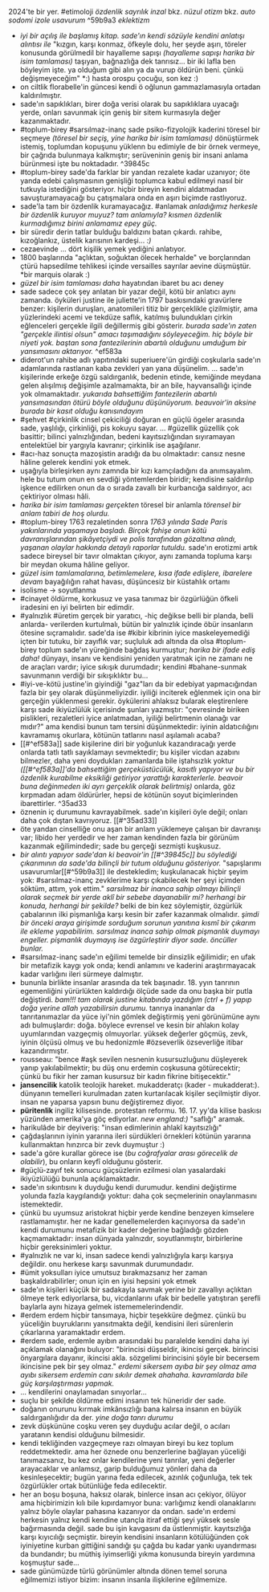 2024'te bir yer.
#etimoloji 
<dfn title="benlik, özdeşlik"> özdenlik </dfn>
<dfn title="hastalık"> sayrılık </dfn>
<dfn title="indirme, özellikle ayet indirme"> inzal </dfn>
bkz. <dfn title="inde, felç"> nüzul </dfn>
<dfn title="içe dönüklük, dış dünyayla ilgiyi kesme"> otizm</dfn>
bkz. <dfn title="kendi"> auto </dfn>
<dfn title="her türlü anormal cinsel ilişki, anal ilişki (Bu sözcük İbranice Sodōm “Tevrat'a göre sapıklığa meylinden dolayı Allah'ın kahrettiği kent” özel isminden türetilmiştir.)"> sodomi</dfn>
<dfn title="Fr. isoler yalıtmak, yalnızlaştırmak. Italyanca isolare kanal açarak bir yeri koparmak/ada yapmak -> ada bar'da bira içerek yazdığımdan hoşnut etti. "> izole </dfn>
<dfn title="idrak edim, kavrayış"> usavurum </dfn> ^59b9a3
<dfn title="seçip ayırmak, seçicilik"> eklektizm </dfn>

- *iyi bir açılış ile başlamış kitap. sade'ın kendi sözüyle kendini anlatışı alıntısı ile* "kızgın, karşı konmaz, öfkeyle dolu, her şeyde aşırı, töreler konusunda görülmedil bir hayalleme sapışı *(hayalleme sapışı harika bir isim tamlaması)* taşıyan, bağnazlığa dek tanrısız... bir iki lafla ben böyleyim işte. ya olduğum gibi alın ya da vurup öldürün beni. çünkü değişmeyeceğim" *:) hasta orospu çocuğu, son kez :)
- on ciltlik florabelle'in güncesi kendi ö oğlunun gammazlamasıyla ortadan kaldırılmıştır.
- sade'ın sapıklıkları, birer doğa verisi olarak bu sapıklıklara uyacağı yerde, onları savunmak için geniş bir sitem kurmasıyla değer kazanmaktadır.
- #toplum-birey #sarsılmaz-inanç sade psiko-fizyolojik kaderini töresel bir seçmeye *(töresel bir seçiş, yine harika bir isim tamlaması)* dönüştürmek istemiş, toplumdan kopuşunu yüklenn bu edimiyle de bir örnek vermeye, bir çağrıda bulunmaya kalkmıştır; serüveninin geniş bir insani anlama bürünmesi işte bu noktadadır.  ^39845c
- #toplum-birey sade'da farklar bir yandan rezalete kadar uzanıyor; öte yanda edebi çalışmasının genişliği toplumca kabul edilmeyi nasıl bir tutkuyla istediğini gösteriyor. hiçbir bireyin kendini aldatmadan savuşturamayacağı bu çatışmalara onda en aşırı biçimde rastlıyoruz.
- sade'la tam bir özdenlik kuramayacağız. #anlamak *anladığımız herkesle bir özdenlik kuruyor muyuz? tam anlamıyla? kısmen özdenlik kurmadığımız birini anlamamız epey güç.*
- bir süredir derin tatlar bulduğu baldızını batan çıkardı. rahibe, kızoğlankız, üstelik karısının kardeşi... *:)*
- cezaevinde ... dört kişilik yemek yediğini anlatıyor.
- 1800 başlarında "açlıktan, soğuktan ölecek herhalde" ve borçlarından çtürü hapsedilme tehlikesi içinde versailles sayrılar aevine düşmüştür. *bir marquis olarak :)
- *güzel bir isim tamlaması daha* hayatından ibaret bu acı deney 
- sade sadece çok şey anlatan bir yazar değil, kötü bir anlatıcı aynı zamanda. öyküleri justine ile juliette'in 1797 baskısındaki gravürlere benzer: kişilerin duruşları, anatomileri titiz bir gerçeklikle çizilmiştir, ama yüzlerindeki acemi ve tekdüze saflık, katılmış bulundukları çirkin eğlenceleri gerçekle ilgili değillermiş gibi gösterir. *burada sade'ın zaten "gerçekle ilintisi olsun" amacı taşımadığını söyleyeceğim. hiç böyle bir niyeti yok. baştan sona fantezilerinin abartılı olduğunu umduğum bir yansımasını aktarıyor.* ^ef583a
- diderot'un rahibe adlı yapıtındaki superiuere'ün girdiği coşkularla sade'ın adamlarında rastlanan kaba zevkleri yan yana düşünelim. ... sade'ın kişilerinde erkeğe özgü saldırganlık, bedenin etinde, kemiğinde meydana gelen alışılmış değişimle azalmamakta, bir an bile, hayvansallığı içinde yok olmamaktadır. *yukarıda bahsettiğim fantezilerin abartılı yansımasından ötürü böyle olduğunu düşünüyorum. beauvoir'in aksine burada bir kasıt olduğu kanısındayım*
- #şehvet #çirkinlik cinsel çekiciliği doğuran en güçlü ögeler arasında sade, yaşlılığı, çirkinliği, pis kokuyu sayar. ... #güzellik güzellik çok basittir; bilinci yalnızlığından, bedeni kayıtsızlığından sıyıramayan entelektüel bir yargıyla kavranır; çirkinlik ise aşağılanır.
- #acı-haz sonuçta mazoşistin aradığı da bu olmaktadır: cansız nesne hâline gelerek kendini yok etmek.
- uşağıyla birleşirken aynı zamnda bir kızı kamçıladığını da anımsayalım. hele bu tutum onun en sevdiği yöntemlerden biridir; kendisine saldırılıp işkence edilirken onun da o sırada zavallı bir kurbancığa saldırıyor, acı çektiriyor olması hâli.
- *harika bir isim tamlaması gerçekten* töresel bir anlamla *törensel bir anlam tabiri de hoş olurdu.*
- #toplum-birey 1763 rezaletinden sonra *1763 yılında Sade Paris yakınlarında yaşamaya başladı. Birçok fahişe onun kötü davranışlarından şikâyetçiydi ve polis tarafından gözaltına alındı, yaşanan olaylar hakkında detaylı raporlar tutuldu.* sade'ın erotizmi artık sadece bireysel bir tavır olmaktan çıkıyor, aynı zamanda topluma karşı bir meydan okuma hâline geliyor.
- *güzel isim tamlamalarına, betimlemelere, kısa ifade edişlere, ibarelere devam* bayağılığın rahat havası, düşüncesiz bir küstahlık ortamı 
- isolisme -> soyutlanma
- #cinayet öldürme, korkusuz ve yasa tanımaz bir özgürlüğün öfkeli iradesini en iyi belirten bir edimdir.
- #yalnızlık #üretim gerçek bir yaratıcı, -hiç değikse belli bir planda, belli anlarda- verilerden kurtulmalı, bütün bir yalnızlık içinde öbür insanların ötesine sıçramalıdır. sade'da ise #kibir kibrinin iyice maskeleyemediği içten bir tutuku, bir zayıflık var; suçluluk adı altında da olsa #toplum-birey  toplum sade'ın yüreğinde bağdaş kurmuştur; *harika bir ifade ediş daha!*  dünyayı, insanı ve kendisini yeniden yaratmak için ne zamanı ne de araçları vardır; iyice sıkışık durumdadır; kendini #bahane-sunmak savunmanın verdiği bir sıkışıklıktır bu...
- #iyi-ve-kötü justine'in giyindiği "gaz"ları da bir edebiyat yapmacığından fazla bir şey olarak düşünmeliyizdir. iyiliği inciterek eğlenmek için ona bir gerçeğin yüklenmesi gerekir. öykülerini ahlaksız bularak eleştirenlere karşı sade ikiyüzlülük içerisinde şunları yazmıştır: "çevresinde biriken pislikleri, rezaletleri iyice anlatmadan, iyiliği belirtmenin olanağı var mıdır?" ama kendisi bunun tam tersini düşünmektedir: iyinin aldatıcılığını kavramamış okurlara, kötünün tatlarını nasıl aşılamalı acaba?
- [[#^ef583a]] sade kişilerine diri bir yoğunluk kazandıracağı yerde onlarda tatlı tatlı sayıklamayı sevmektedir; bu kişiler vicdan azabını bilmezler, daha yeni doydukları zamanlarda bile iştahsızlık yoktur *([[#^ef583a]]'da bahsettiğim gerçeküstücülük, kasıtlı yapıyor ve bu bir özdenlik kurabilme eksikliği getiriyor yarattığı karakterlerle. beavoir buna değinmeden iki ayrı gerçeklik olarak belirtmiş)* onlarda, göz kırpmadan adam öldürürler, hepsi de kötünün soyut biçimlerinden ibarettirler. ^35ad33
- öznenin iç durumunu kavrayabilmek. sade'ın kişileri öyle değil; onları daha çok dıştan kavrıyoruz. [[#^35ad33]]
- öte yandan cinselliğe onu aşan bir anlam yüklemeye çalışan bir davranışı var; libido her yerdedir ve her zaman kendinden fazla bir görünüm kazanmak eğilimindedir; sade bu gerçeği sezmişti kuşkusuz.
- *bir alıntı yapıyor sade'dan ki beavoir'in [[#^39845c]] bu söylediği çıkarımının da  sade'da bilinçli bir tutum olduğunu gösteriyor.* "sapışlarımı usavurumlar[[#^59b9a3]] ile destekledim; kuşkulanacak hiçbir şeyim yok: #sarsılmaz-inanç zevklerime karşı çıkabilecek her şeyi içimden söktüm, attım, yok ettim." *sarsılmaz bir inanca sahip olmayı bilinçli olarak seçmek bir yerde aklî bir sebebe dayanabilir mi? herhangi bir konuda, herhangi bir şekilde?* belki de bin kez söylemiştir, özgürlük çabalarının ilki pişmanlığa karşı kesin bir zafer kazanmak olmalıdır. *şimdi bir önceki araya girişimde sorduğum sorunun yanıtına kısmî bir çıkarım ile ekleme yapabilirim. sarsılmaz inanca sahip olmak pişmanlık duymayı engeller. pişmanlık duymayış ise özgürleştirir diyor sade. öncüller bunlar.*
- #sarsılmaz-inanç sade'ın eğilimi temelde bir dinsizlik eğilimidir; en ufak bir metafizik kaygı yok onda; kendi anlamını ve kaderini araştırmayacak kadar varlığını ileri sürmeye dalmıştır.
- bununla birlikte insanlar arasında da tek başınadır. 18. yyın tanrının egemenliğini yürürlükten kaldırdığı ölçüde sade da onu başka bir putla değiştirdi. *bam!!! tam olarak justine kitabında yazdığım (ctrl + f) yapıp doğa yerine allah yazabilirsin durumu.* tanrıya inananlar da tanrıtanımazlar da yüce iyi'nin gömlek değiştirmiş yeni görünümüne aynı adı bulmuşlardır: doğa. böylece evrensel ve kesin bir ahlakın kolay uyumlarından vazgeçmiş olmuyorlar. yüksek değerler göçmüş, zevk, iyinin ölçüsü olmuş ve bu hedonizmle #özseverlik özseverliğe itibar kazandırmıştır. 
- rousseau: "bence #aşk sevilen nesnenin kusursuzluğunu düşleyerek yanıp yakılabilmektir; bu düş onu erdemin coşkusuna götürecektir; çünkü bu fikir her zaman kusursuz bir kadın fikrine bitişecektir."
- **jansencilik** katolik teolojik hareket. mukadderatçı (kader - mukadderat:). dünyanın temelleri kurulmadan zaten kurtarılacak kişiler seçilmiştir diyor. insan ne yaparsa yapsın bunu değiştiremez diyor.
- **püritenlik** ingiliz kilisesinde. protestan reformu. 16. 17. yy'da kilise baskısı yüzünden amerika'ya göç ediyorlar. *new england:)* "saflığı" aramak.
- harikulâde bir deyiveriş: "insan edimlerinin ahlakî kayıtsızlığı"
- çağdaşlarının iyinin yararına ileri sürdükleri örnekleri kötünün yararına kullanmaktan hınzırca bir zevk duymuştur :)
- sade'a göre kurallar görece ise (*bu coğrafyalar arası görecelik de olabilir*), bu onların keyfî olduğunu gösterir.
- #güçlü-zayıf tek sonucu güçsüzlerin ezilmesi olan yasalardaki ikiyüzlülüğü bununla açıklamaktadır.
- sade'ın sıkıntısını k duyduğu kendi durumudur. kendini değiştirme yolunda fazla kaygılandığı yoktur: daha çok seçmelerinin onaylanmasını istemektedir.
- çünkü bu uyumsuz aristokrat hiçbir yerde kendine benzeyen kimselere rastlamamıştır. her ne kadar genellemelerden kaçınıyorsa da sade'ın kendi durumunu metafizik bir kader değerine bağladığı gözden kaçmamaktadır: insan dünyada yalnızdır, soyutlanmıştır, birbirlerine hiçbir gereksinimleri yoktur.
- #yalnızlık ne var ki, insan sadece kendi yalnızlığıyla karşı karşıya değildir. onu herkese karşı savunmak durumundadır.
- #ümit yoksulları iyice umutsuz bırakmazsanız her zaman başkaldırabilirler; onun için en iyisi hepsini yok etmek
- sade'ın kişileri küçük bir sadakayla savmak yerine bir zavallıyı açlıktan ölmeye terk ediyorlarsa, bu, vicdanlarını ufak bir bedelle yatıştıran şerefli baylarla aynı hizaya gelmek istememelerindendir.
- #erdem erdem hiçbir tansımaya, hiçbir teşekküre değmez. çünkü bu yüceliğin buyruklarını yansıtmakta değil, kendisini ileri sürenlerin çıkarlarına yaramaktadır erdem.
- #erdem sade, erdemle ayıbın arasındaki bu paralelde kendini daha iyi açıklamak olanağını buluyor: "birincisi düşseldir, ikincisi gerçek. birincisi önyargılara dayanır, ikincisi akla. sözgelimi birincisini şöyle bir becersem ikincisine pek bir şey olmaz." *erdemi sikersem ayıba bir şey olmaz ama ayıbı sikersem erdemin canı sıkılır demek ahahaha. kavramlarda bile güç karşılaştırması yapmak.*
- ... kendilerini onaylamadan sınıyorlar...
- suçlu bir şekilde öldürme edimi insanın tek hüneridir der sade.
- doğanın onurunu kırmak imkânsızlığı bana kalırsa insanın en büyük saldırganlığıdır da der. *yine doğa tanrı durumu*
- zevk düşkününe coşku veren şey duyduğu acılar değil, o acıları yaratanın kendisi olduğunu bilmesidir.
- kendi tekliğinden vazgeçmeye razı olmayan bireyi bu kez toplum reddetmektedir. ama her öznede onu benzerlerine bağlayan yüceliği tanımazsanız, bu kez onlar kendilerine yeni tanrılar, yeni değerler arayacaklar ve anlamsız, garip bulduğumuz yönleri daha da kesinleşecektir; bugün yarına feda edilecek, azınlık çoğunluğa, tek tek özgürlükler ortak bütünlüğe feda edilecektir.
- her an boşu boşuna, haksız olarak, binlerce insan acı çekiyor, ölüyor ama hiçbirimizin kılı bile kıpırdamıyor buna: varlığımız kendi olanaklarını yalnız  böyle olaylar pahasına kazanıyor da ondan. sade'ın erdemi herkesin yalnız kendi kendine utançla itiraf ettiği şeyi yüksek sesle bağırmasında değil. sade bu işin kavgasını da üstlenmiştir. kayıtsızlığa karşı kıyıcılığı seçmiştir. bireyin kendisini insanların kötülüğünden çok iyiniyetine kurban gittiğini sandığı şu çağda bu kadar yankı uyandırması da bundandır; bu müthiş iyimserliği yıkma konusunda bireyin yardımına koşmuştur sade...
- sade günümüzde türlü görünümler altında dönen temel soruna eğilmemizi istiyor bizim: insanın insanla ilişkilerine eğilmemize.